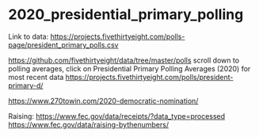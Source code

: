 # 2020_presidential_primary_polling
Link to data: https://projects.fivethirtyeight.com/polls-page/president_primary_polls.csv

https://github.com/fivethirtyeight/data/tree/master/polls
scroll down to polling averages, click on Presidential Primary Polling Averages (2020) for most recent data
https://projects.fivethirtyeight.com/polls/president-primary-d/


https://www.270towin.com/2020-democratic-nomination/

Raising:
https://www.fec.gov/data/receipts/?data_type=processed
https://www.fec.gov/data/raising-bythenumbers/

